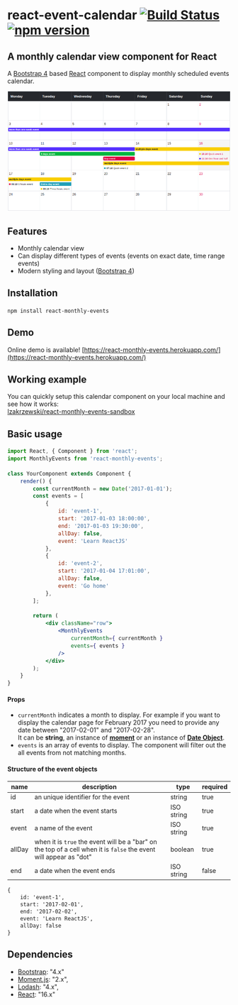 # react-event-calendar [![Build Status](https://travis-ci.org/lzakrzewski/react-monthly-events.svg?branch=master)](https://travis-ci.org/lzakrzewski/react-monthly-events) [![npm version](https://badge.fury.io/js/react-monthly-events.svg)](https://badge.fury.io/js/react-monthly-events)

## A monthly calendar view component for React
A [Bootstrap 4](https://getbootstrap.com/) based [React](https://reactjs.org/) component to display monthly scheduled events calendar.

![Screenshot](resources/screenshot.png)

## Features
- Monthly calendar view
- Can display different types of events (events on exact date, time range events)
- Modern styling and layout ([Bootstrap 4](https://getbootstrap.com/))

## Installation 
`npm install react-monthly-events`

## Demo 
Online demo is available!
[https://react-monthly-events.herokuapp.com/](https://react-monthly-events.herokuapp.com/)  

## Working example
You can quickly setup this calendar component on your local machine and see how it works:        
[lzakrzewski/react-monthly-events-sandbox](https://github.com/lzakrzewski/react-monthly-events-sandbox)

## Basic usage 
```jsx harmony
import React, { Component } from 'react';
import MonthlyEvents from 'react-monthly-events';

class YourComponent extends Component {
    render() {
        const currentMonth = new Date('2017-01-01');
        const events = [
            { 
                id: 'event-1', 
                start: '2017-01-03 18:00:00', 
                end: '2017-01-03 19:30:00', 
                allDay: false, 
                event: 'Learn ReactJS' 
            },
            { 
                id: 'event-2', 
                start: '2017-01-04 17:01:00',  
                allDay: false, 
                event: 'Go home' 
            },
        ];
        
        return (
            <div className="row">
                <MonthlyEvents
                    currentMonth={ currentMonth }
                    events={ events }
                />
            </div>
        );
    }
}
```

#### Props
- `currentMonth` indicates a month to display. For example if you want to display the calendar page for February 2017 you need to provide any date between "2017-02-01" and "2017-02-28".        
It can be **string**, an instance of **[moment](https://momentjs.com/)** or an instance of **[Date Object](https://www.w3schools.com/jsref/jsref_obj_date.asp)**.
- `events` is an array of events to display. The component will filter out the all events from not matching months. 

#### Structure of the event objects
| name    | description                                                                                                        | type       | required |
|---------|--------------------------------------------------------------------------------------------------------------------|------------|----------|
| id      | an unique identifier for the event                                                                                 | string     | true     |
| start   | a date when the event starts                                                                                       | ISO string | true     |
| event   | a name of the event                                                                                                | ISO string | true     |
| allDay  | when it is `true` the event will be a "bar" on the top of a cell when it is `false` the event will appear as "dot" | boolean    | true     |
| end     | a date when the event ends                                                                                         | ISO string | false    |

```
{
    id: 'event-1',
    start: '2017-02-01',
    end: '2017-02-02',
    event: 'Learn ReactJS',
    allDay: false
}
```

## Dependencies
- [Bootstrap](https://getbootstrap.com/): "4.x"
- [Moment.js](https://momentjs.com/): "2.x",
- [Lodash](https://lodash.com/): "4.x",
- [React](https://reactjs.org/): "16.x"
    

